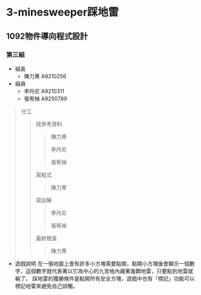 # 3-minesweeper踩地雷
## 1092物件導向程式設計
### 第三組
* 組長
  * 陳力菁 A9210256
* 組員
  * 李丹尼 A9210311
  * 張宥楨 A9250789
>分工
>>找參考資料
>>>陳力菁
>>>
>>>李丹尼
>>>
>>>張宥禎
>>
>>寫程式
>>>陳力菁
>>
>>寫註解
>>>李丹尼
>>>
>>>張宥禎
>>
>>最終檢查
>>>陳力菁 


* 遊戲說明
  在一張地圖上會有許多小方塊需要點開，點開小方塊後會顯示一個數字，這個數字就代表著以它為中心的九宮格內藏著幾顆地雷，只要點到地雷就輸了。
  踩地雷的獲勝條件是點開所有安全方塊，遊戲中也有「標記」功能可以標記地雷來避免自己誤觸。

